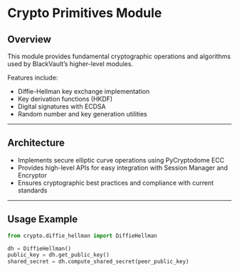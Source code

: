 # Crypto Primitives Module

## Overview

This module provides fundamental cryptographic operations and algorithms used by BlackVault’s higher-level modules.

Features include:

- Diffie-Hellman key exchange implementation  
- Key derivation functions (HKDF)  
- Digital signatures with ECDSA  
- Random number and key generation utilities

---

## Architecture

- Implements secure elliptic curve operations using PyCryptodome ECC  
- Provides high-level APIs for easy integration with Session Manager and Encryptor  
- Ensures cryptographic best practices and compliance with current standards

---

## Usage Example

```python
from crypto.diffie_hellman import DiffieHellman

dh = DiffieHellman()
public_key = dh.get_public_key()
shared_secret = dh.compute_shared_secret(peer_public_key)
